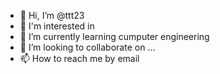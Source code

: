 - 👋 Hi, I’m @ttt23
- 👀 I'm interested in 
- 🌱 I’m currently learning cumputer engineering 
- 💞️ I’m looking to collaborate on ...
- 📫 How to reach me by email 
<!---
ttt23/ttt23 is a ✨ special ✨ repository because its `README.md` (this file) appears on your GitHub profile.
You can click the Preview link to take a look at your changes.
--->
